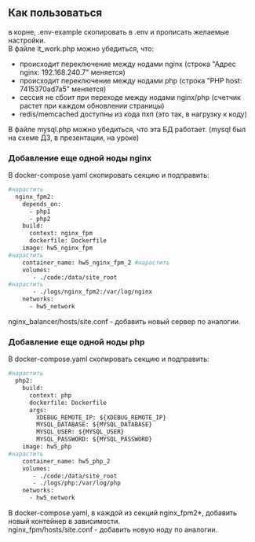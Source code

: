 ## Как пользоваться
в корне, .env-example скопировать в .env и прописать желаемые настройки.  
В файле it_work.php можно убедиться, что:
  - происходит переключение между нодами nginx (строка "Адрес nginx: 192.168.240.7" меняется)
  - происходит переключение между нодами php (строка "PHP host: 7415370ad7a5" меняется)
  - сессия не сбоит при переходе между нодами nginx/php (счетчик растет при каждом обновлении страницы)
  - redis/memcached доступны из кода пхп (это так, в нагрузку к коду)

В файле mysql.php можно убедиться, что эта БД работает. (mysql был на схеме ДЗ, в презентации, на уроке) 

### Добавление еще одной ноды nginx
В docker-compose.yaml скопировать секцию и подправить:
```dockerfile
#нарастить
  nginx_fpm2: 
    depends_on:
      - php1
      - php2
    build:
      context: nginx_fpm
      dockerfile: Dockerfile
    image: hw5_nginx_fpm
#нарастить
    container_name: hw5_nginx_fpm_2 #нарастить
    volumes:
       - ./code:/data/site_root
#нарастить
       - ./logs/nginx_fpm2:/var/log/nginx
    networks:
      - hw5_network
```
nginx_balancer/hosts/site.conf - добавить новый сервер по аналогии.

### Добавление еще одной ноды php
В docker-compose.yaml скопировать секцию и подправить:
```dockerfile
#нарастить
  php2:
    build:
      context: php
      dockerfile: Dockerfile
      args:
        XDEBUG_REMOTE_IP: ${XDEBUG_REMOTE_IP}
        MYSQL_DATABASE: ${MYSQL_DATABASE}
        MYSQL_USER: ${MYSQL_USER}
        MYSQL_PASSWORD: ${MYSQL_PASSWORD}
    image: hw5_php
#нарастить
    container_name: hw5_php_2
    volumes:
       - ./code:/data/site_root
       - ./logs/php:/var/log/php
    networks:
      - hw5_network
```
В docker-compose.yaml, в каждой из секций nginx_fpm2*, добавить новый контейнер в зависимости.  
nginx_fpm/hosts/site.conf - добавить новую ноду по аналогии. 
